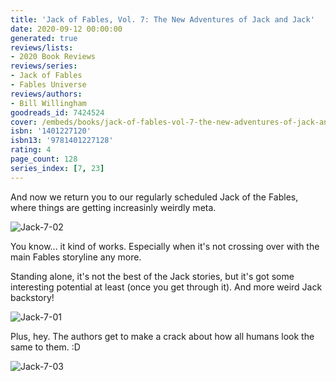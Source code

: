 ```yaml
---
title: 'Jack of Fables, Vol. 7: The New Adventures of Jack and Jack'
date: 2020-09-12 00:00:00
generated: true
reviews/lists:
- 2020 Book Reviews
reviews/series:
- Jack of Fables
- Fables Universe
reviews/authors:
- Bill Willingham
goodreads_id: 7424524
cover: /embeds/books/jack-of-fables-vol-7-the-new-adventures-of-jack-and-jack.jpg
isbn: '1401227120'
isbn13: '9781401227128'
rating: 4
page_count: 128
series_index: [7, 23]
---
```

And now we return you to our regularly scheduled Jack of the Fables, where things are getting increasinly weirdly meta.  

![Jack-7-02](/embeds/books/attachments/jack-7-02.jpg)  

<!--more-->

You know... it kind of works. Especially when it's not crossing over with the main Fables storyline any more.  

Standing alone, it's not the best of the Jack stories, but it's got some interesting potential at least (once you get through it). And more weird Jack backstory!  

![Jack-7-01](/embeds/books/attachments/jack-7-01.jpg)  

Plus, hey. The authors get to make a crack about how all humans look the same to them. :D  

![Jack-7-03](/embeds/books/attachments/jack-7-03.jpg)